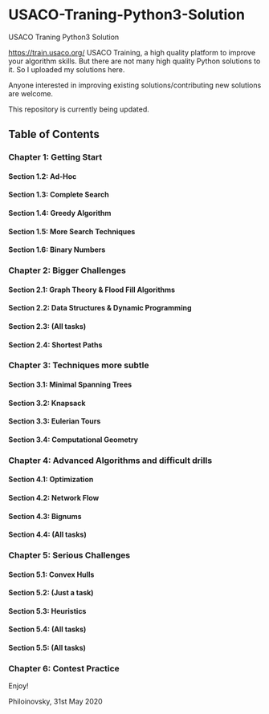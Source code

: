 # USACO-Traning-Python3-Solution
USACO Traning Python3 Solution

https://train.usaco.org/ USACO Training, a high quality platform to improve your algorithm skills. But there are not many high quality Python solutions to it. So I uploaded my solutions here.

Anyone interested in improving existing solutions/contributing new solutions are welcome.

This repository is currently being updated.

## Table of Contents

### Chapter 1: Getting Start

#### Section 1.2: Ad-Hoc

#### Section 1.3: Complete Search

#### Section 1.4: Greedy Algorithm

#### Section 1.5: More Search Techniques

#### Section 1.6: Binary Numbers

### Chapter 2: Bigger Challenges

#### Section 2.1: Graph Theory & Flood Fill Algorithms

#### Section 2.2: Data Structures & Dynamic Programming

#### Section 2.3: (All tasks)

#### Section 2.4: Shortest Paths

### Chapter 3: Techniques more subtle

#### Section 3.1: Minimal Spanning Trees

#### Section 3.2: Knapsack

#### Section 3.3: Eulerian Tours

#### Section 3.4: Computational Geometry

### Chapter 4: Advanced Algorithms and difficult drills

#### Section 4.1: Optimization

#### Section 4.2: Network Flow

#### Section 4.3: Bignums

#### Section 4.4: (All tasks)

### Chapter 5: Serious Challenges

#### Section 5.1: Convex Hulls

#### Section 5.2: (Just a task)

#### Section 5.3: Heuristics

#### Section 5.4: (All tasks)

#### Section 5.5: (All tasks)

### Chapter 6: Contest Practice

Enjoy!

Philoinovsky,
31st May 2020